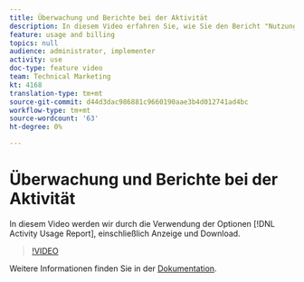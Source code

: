 ```yaml
---
title: Überwachung und Berichte bei der Aktivität
description: In diesem Video erfahren Sie, wie Sie den Bericht "Nutzung der Aktivität"verwenden, einschließlich Anzeige- und Download-Optionen.
feature: usage and billing
topics: null
audience: administrator, implementer
activity: use
doc-type: feature video
team: Technical Marketing
kt: 4168
translation-type: tm+mt
source-git-commit: d44d3dac986881c9660190aae3b4d012741ad4bc
workflow-type: tm+mt
source-wordcount: '63'
ht-degree: 0%

---
```



# Überwachung und Berichte bei der Aktivität

In diesem Video werden wir durch die Verwendung der Optionen [!DNL Activity Usage Report], einschließlich Anzeige und Download.

>[!VIDEO](https://video.tv.adobe.com/v/31443/?quality=12)

Weitere Informationen finden Sie in der [Dokumentation](https://docs.adobe.com/content/help/en/audience-manager/user-guide/features/administration/activity-usage-reporting.html).
